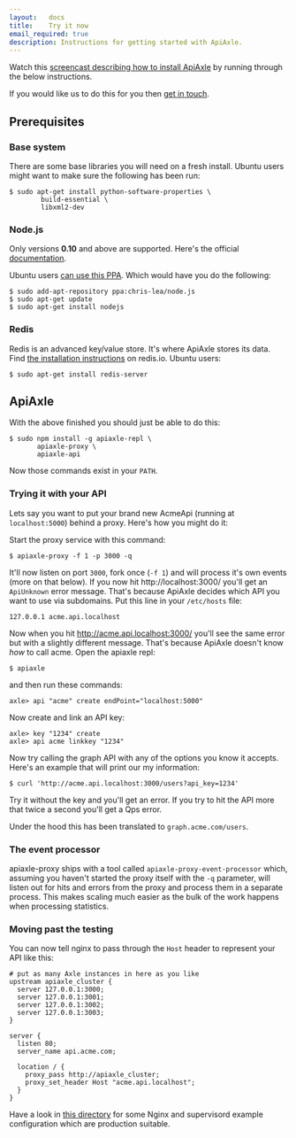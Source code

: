 ```yaml
---
layout:   docs
title:    Try it now
email_required: true
description: Instructions for getting started with ApiAxle.
---
```


Watch this
[screencast describing how to install ApiAxle](http://blog.apiaxle.com/post/installation-screencast/) by running through the below instructions.

If you would like us to do this for you then [get in touch](mailto:support@apiaxle.com).

## Prerequisites

### Base system

There are some base libraries you will need on a fresh install. Ubuntu
users might want to make sure the following has been run:

    $ sudo apt-get install python-software-properties \
            build-essential \
            libxml2-dev

### Node.js

Only versions **0.10** and above are supported. Here's the official
[documentation](https://github.com/joyent/node/wiki/Installation).

Ubuntu users
[can use this PPA](https://launchpad.net/~chris-lea/+archive/node.js/). Which
would have you do the following:

    $ sudo add-apt-repository ppa:chris-lea/node.js
    $ sudo apt-get update
    $ sudo apt-get install nodejs

### Redis

Redis is an advanced key/value store. It's where ApiAxle stores its
data. Find [the installation instructions](http://redis.io/download)
on redis.io. Ubuntu users:

    $ sudo apt-get install redis-server

## ApiAxle

With the above finished you should just be able to do this:

    $ sudo npm install -g apiaxle-repl \
           apiaxle-proxy \
           apiaxle-api

Now those commands exist in your `PATH`.

### Trying it with your API

Lets say you want to put your brand new AcmeApi (running at
`localhost:5000`) behind a proxy. Here's how you might do it:

Start the proxy service with this command:

    $ apiaxle-proxy -f 1 -p 3000 -q

It'll now listen on port `3000`, fork once (`-f 1`) and will process
it's own events (more on that below). If you now hit
http://localhost:3000/ you'll get an `ApiUnknown` error
message. That's because ApiAxle decides which API you want to use via
subdomains. Put this line in your `/etc/hosts` file:

    127.0.0.1 acme.api.localhost

Now when you hit http://acme.api.localhost:3000/ you'll see the
same error but with a slightly different message. That's because
ApiAxle doesn't know *how* to call acme. Open the apiaxle repl:

    $ apiaxle

and then run these commands:

    axle> api "acme" create endPoint="localhost:5000"

Now create and link an API key:

    axle> key "1234" create
    axle> api acme linkkey "1234"

Now try calling the graph API with any of the options you know it
accepts. Here's an example that will print our my information:

    $ curl 'http://acme.api.localhost:3000/users?api_key=1234'

Try it without the key and you'll get an error. If you try to hit the
API more that twice a second you'll get a Qps error.

Under the hood this has been translated to `graph.acme.com/users`.

### The event processor

apiaxle-proxy ships with a tool called `apiaxle-proxy-event-processor`
which, assuming you haven't started the proxy itself with the `-q`
parameter, will listen out for hits and errors from the proxy and
process them in a separate process. This makes scaling much easier as
the bulk of the work happens when processing statistics.

### Moving past the testing

You can now tell nginx to pass through the `Host` header to represent
your API like this:

    # put as many Axle instances in here as you like
    upstream apiaxle_cluster {
      server 127.0.0.1:3000;
      server 127.0.0.1:3001;
      server 127.0.0.1:3002;
      server 127.0.0.1:3003;
    }

    server {
      listen 80;
      server_name api.acme.com;

      location / {
        proxy_pass http://apiaxle_cluster;
        proxy_set_header Host "acme.api.localhost";
      }
    }

Have a look in
[this directory](https://github.com/apiaxle/apiaxle/tree/develop/thirdparty-conf)
for some Nginx and supervisord example configuration which are
production suitable.
